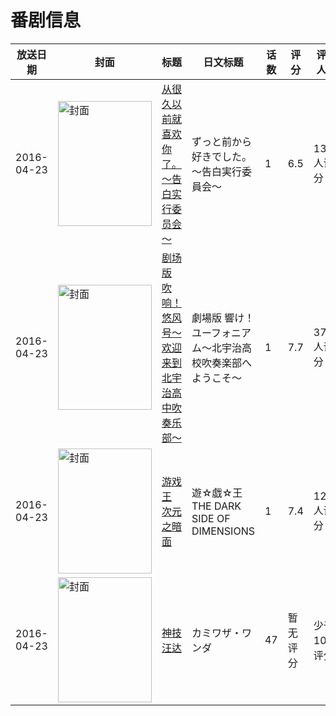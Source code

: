 # 番剧信息

|放送日期|封面|标题|日文标题|话数|评分|评分人数|
|---|---|---|---|---|---|---|
|2016-04-23|<img src="https://lain.bgm.tv/pic/cover/c/c6/a3/140020_cc4dW.jpg" alt="封面" style="width:150px;height:200px;object-fit:cover;">|[从很久以前就喜欢你了。～告白实行委员会～](https://bangumi.tv/subject/140020)|ずっと前から好きでした。～告白実行委員会～|1|6.5|1343人评分|
|2016-04-23|<img src="https://lain.bgm.tv/pic/cover/c/a8/fd/152092_ubYO0.jpg" alt="封面" style="width:150px;height:200px;object-fit:cover;">|[剧场版 吹响！悠风号～欢迎来到北宇治高中吹奏乐部～](https://bangumi.tv/subject/152092)|劇場版 響け！ユーフォニアム～北宇治高校吹奏楽部へようこそ～|1|7.7|3737人评分|
|2016-04-23|<img src="https://lain.bgm.tv/pic/cover/c/ed/4b/106329_k0196.jpg" alt="封面" style="width:150px;height:200px;object-fit:cover;">|[游戏王 次元之暗面](https://bangumi.tv/subject/106329)|遊☆戯☆王 THE DARK SIDE OF DIMENSIONS|1|7.4|1215人评分|
|2016-04-23|<img src="https://lain.bgm.tv/pic/cover/c/97/c2/166121_xqwt5.jpg" alt="封面" style="width:150px;height:200px;object-fit:cover;">|[神技汪达](https://bangumi.tv/subject/166121)|カミワザ・ワンダ|47|暂无评分|少于10人评分|
